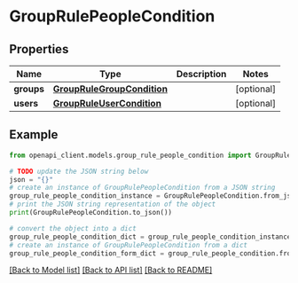 # GroupRulePeopleCondition


## Properties

Name | Type | Description | Notes
------------ | ------------- | ------------- | -------------
**groups** | [**GroupRuleGroupCondition**](GroupRuleGroupCondition.md) |  | [optional] 
**users** | [**GroupRuleUserCondition**](GroupRuleUserCondition.md) |  | [optional] 

## Example

```python
from openapi_client.models.group_rule_people_condition import GroupRulePeopleCondition

# TODO update the JSON string below
json = "{}"
# create an instance of GroupRulePeopleCondition from a JSON string
group_rule_people_condition_instance = GroupRulePeopleCondition.from_json(json)
# print the JSON string representation of the object
print(GroupRulePeopleCondition.to_json())

# convert the object into a dict
group_rule_people_condition_dict = group_rule_people_condition_instance.to_dict()
# create an instance of GroupRulePeopleCondition from a dict
group_rule_people_condition_form_dict = group_rule_people_condition.from_dict(group_rule_people_condition_dict)
```
[[Back to Model list]](../README.md#documentation-for-models) [[Back to API list]](../README.md#documentation-for-api-endpoints) [[Back to README]](../README.md)


